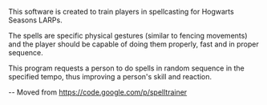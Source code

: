 This software is created to train players in spellcasting for Hogwarts Seasons LARPs.

The spells are specific physical gestures (similar to fencing movements) and the player should be capable of doing them properly, fast and in proper sequence.

This program requests a person to do spells in random sequence in the specified tempo, thus improving a person's skill and reaction.

-- Moved from https://code.google.com/p/spelltrainer
